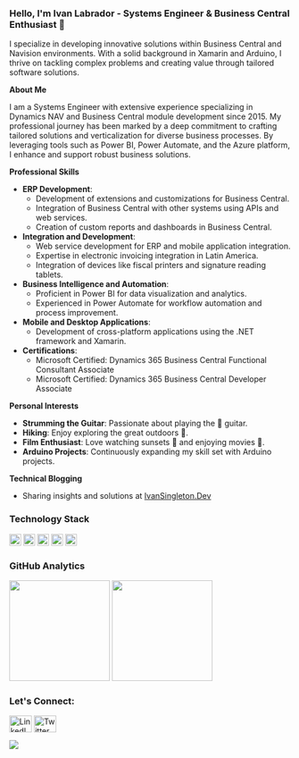 ### Hello, I'm Ivan Labrador - Systems Engineer & Business Central Enthusiast 👋

I specialize in developing innovative solutions within Business Central and Navision environments. With a solid background in Xamarin and Arduino, I thrive on tackling complex problems and creating value through tailored software solutions.

**About Me**

I am a Systems Engineer with extensive experience specializing in Dynamics NAV and Business Central module development since 2015. My professional journey has been marked by a deep commitment to crafting tailored solutions and verticalization for diverse business processes. By leveraging tools such as Power BI, Power Automate, and the Azure platform, I enhance and support robust business solutions.

**Professional Skills**

- **ERP Development**:
  - Development of extensions and customizations for Business Central.
  - Integration of Business Central with other systems using APIs and web services.
  - Creation of custom reports and dashboards in Business Central.
- **Integration and Development**:
  - Web service development for ERP and mobile application integration.
  - Expertise in electronic invoicing integration in Latin America.
  - Integration of devices like fiscal printers and signature reading tablets.
- **Business Intelligence and Automation**:
  - Proficient in Power BI for data visualization and analytics.
  - Experienced in Power Automate for workflow automation and process improvement.
- **Mobile and Desktop Applications**:
  - Development of cross-platform applications using the .NET framework and Xamarin.
- **Certifications**:
  - Microsoft Certified: Dynamics 365 Business Central Functional Consultant Associate
  - Microsoft Certified: Dynamics 365 Business Central Developer Associate

**Personal Interests**

- **Strumming the Guitar**: Passionate about playing the 🎸 guitar.
- **Hiking**: Enjoy exploring the great outdoors 🥾.
- **Film Enthusiast**: Love watching sunsets 🌇 and enjoying movies 🎥.
- **Arduino Projects**: Continuously expanding my skill set with Arduino projects.

**Technical Blogging**

- Sharing insights and solutions at [IvanSingleton.Dev](https://ivansingleton.dev)

### Technology Stack

<a href="https://github.com/microsoft/AL" title="AL" rel="nofollow"><img src="https://img.shields.io/badge/-AL-blue?style=flat-square" alt="AL" width="21px" height="21px" style="max-width: 100%;"></a>
<a href="https://dotnet.microsoft.com/en-us/apps/xamarin" title="Xamarin" rel="nofollow"><img src="https://github.com/get-icon/geticon/blob/master/icons/xamarin.svg" alt="Xamarin" width="21px" height="21px" style="max-width: 100%;"></a>
<a href="https://azure.microsoft.com/" title="Azure" rel="nofollow"><img src="https://github.com/get-icon/geticon/raw/master/icons/azure-icon.svg" alt="Azure" width="21px" height="21px" style="max-width: 100%;"></a>
<a href="https://docs.microsoft.com/en-us/dotnet/csharp/" title="CSharp" rel="nofollow"><img src="https://github.com/get-icon/geticon/blob/master/icons/c-sharp.svg" alt="CSharp" width="21px" height="21px" style="max-width: 100%;"></a>
<a href="https://www.docker.com/" title="Docker" rel="nofollow"><img src="https://github.com/get-icon/geticon/raw/master/icons/docker-icon.svg" alt="Docker" width="21px" height="21px" style="max-width: 100%;"></a>

### GitHub Analytics

<div>
    <img height="180em" src="https://github-readme-stats-eight-theta.vercel.app/api?username=NovoaDev&show_icons=true&theme=graywhite&include_all_commits=true&count_private=true"/>
    <img height="180em" src="https://github-readme-stats-eight-theta.vercel.app/api/top-langs/?username=NovoaDev&layout=compact&langs_count=8&theme=graywhite"/>
</div>

### Let's Connect:

<p align="left">
    <a href="https://www.linkedin.com/in/ivanlabrador/" target="blank"><img align="center" src="https://cdn.jsdelivr.net/npm/simple-icons@3.0.1/icons/linkedin.svg" alt="LinkedIn" height="30" width="40" /></a>
    <a href="https://twitter.com/ivansingletonve" target="blank"><img align="center" src="https://cdn.jsdelivr.net/npm/simple-icons@3.0.1/icons/twitter.svg" alt="Twitter" height="30" width="40" /></a>
</p>

![](https://komarev.com/ghpvc/?username=ivanrlg&style=flat-square)

<!--
**ivanrlg/ivanrlg** is a ✨ _special_ ✨ repository because its `README.md` (this file) appears on your GitHub profile.
-->
